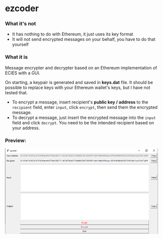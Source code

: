 # ezcoder
###  What it's not
* It has nothing to do with Ethereum, it just uses its key format
* It will not send encrypted messages on your behalf, you have to do that yourself

### What it is
Message encrypter and decrypter based on an Ethereum implementation of ECIES with a GUI.

On starting, a keypair is generated and saved in **keys.dat** file. It should be possible to replace keys with your Ethereum wallet's keys, but I have not tested that.

* To encrypt a message, insert recipient's **public key / address** to the `recipient` field, enter `input`, click `encrypt`, then send them the encrypted message.
* To decrypt a message, just insert the encrypted message into the `input` field and click `decrypt`. You need to be the intended recipient based on your address.

### Preview:
![thumb](thumb.png)
